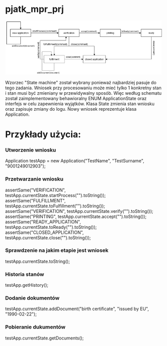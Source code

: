 # pjatk_mpr_prj
![Scheme](/docs/scheme.png)

Wzorzec "State machine" został wybrany ponieważ najbardziej pasuje do tego zadania.
Wniosek przy procesowaniu może mieć tylko 1 konkretny stan 
i stan musi być zmieniany w przewidywalny sposób.
Więc według schematu został zaimplementowany behawioralny ENUM ApplicationState
oraz interfejs w celu zapewnienia wyjątków.
Klasa State zmienia stan wniosku oraz zapisuje zmiany do logu.
Nowy wniosek reprezentuje klasa Application.


# Przykłady użycia:

### Utworzenie wniosku 
Application testApp = new Application("TestName", "TestSurname", "9001249012903");

### Przetwarzanie wniosku
assertSame("VERIFICATION", testApp.currentState.startProcess("").toString());
assertSame("FULFILLMENT", testApp.currentState.toFulfillment("").toString());
assertSame("VERIFICATION", testApp.currentState.verify("").toString());
assertSame("PRINTING", testApp.currentState.accept("").toString());
assertSame("READY_APPLICATION", testApp.currentState.toReady("").toString());
assertSame("CLOSED_APPLICATION", testApp.currentState.close("").toString());

### Sprawdzenie na jakim etapie jest wniosek
testApp.currentState.toString();

### Historia stanów
testApp.getHistory();

### Dodanie dokumentów
testApp.currentState.addDocument("birth certificate", "issued by EU", "1990-02-22");

### Pobieranie dukumentów
testApp.currentState.getDocuments();

